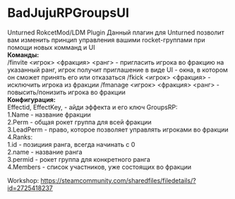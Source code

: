 # BadJujuRPGroupsUI
Unturned RokcetMod/LDM Plugin
Данный плагин для Unturned позволит вам изменить принцип управления вашими rocket-группами при помощи новых комманд и UI
<br><b>Команды:</b></br>
/finvite <игрок> <фракция> <ранг> - пригласить игрока во фракцию на указанный ранг, игрок получит приглашение в виде UI - окна, в котором он сможет принять его или отказаться
/fkick <игрок> <фракция> - исключить игрока из фракции
/fmanage <игрок> <фракция> <ранг> - повысить/понизить игрока во фракции
<br><b>Конфигурация:</b></br>
Effectid, EffectKey, - айди эффекта и его ключ
GroupsRP:
<br>1.Name - название фракции
<br>2.Perm - общая рокет группа для всей фракции
<br>3.LeadPerm - право, которое позволяет управлять игроками во фракции
<br>4.Ranks:
 <br> 1.id - позициия ранга, всегда начинать с 0
 <br> 2.name - название ранга
 <br> 3.permid - рокет группа для конкретного ранга
 <br> 4.Members - список участников, уже состоящих во фракции


Workshop: https://steamcommunity.com/sharedfiles/filedetails/?id=2725418237
